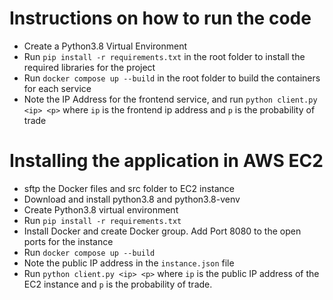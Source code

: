 # Instructions on how to run the code

- Create a Python3.8 Virtual Environment
- Run `pip install -r requirements.txt` in the root folder to install the required libraries for the project
- Run `docker compose up --build` in the root folder to build the containers for each service
- Note the IP Address for the frontend service, and run `python client.py <ip> <p>` where `ip` is the frontend ip address and `p` is the probability of trade

# Installing the application in AWS EC2

- sftp the Docker files and src folder to EC2 instance
- Download and install python3.8 and python3.8-venv
- Create Python3.8 virtual environment
- Run `pip install -r requirements.txt`
- Install Docker and create Docker group. Add Port 8080 to the open ports for the instance
- Run `docker compose up --build`
- Note the public IP address in the `instance.json` file
- Run `python client.py <ip> <p>` where `ip` is the public IP address of the EC2 instance and `p` is the probability of trade.